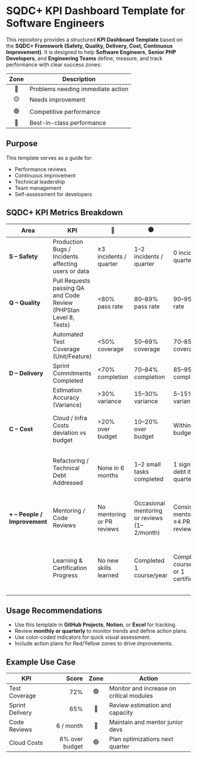 # SQDC+ KPI Dashboard Template for Software Engineers

This repository provides a structured **KPI Dashboard Template** based on the **SQDC+ Framework (Safety, Quality, Delivery, Cost, Continuous Improvement)**. It is designed to help **Software Engineers**, **Senior PHP Developers**, and **Engineering Teams** define, measure, and track performance with clear success zones:

| Zone | Description |
|:----:|-------------|
| 🔴 | Problems needing immediate action |
| 🟡 | Needs improvement |
| 🟢 | Competitive performance |
| 🔵 | Best-in-class performance

## Purpose

This template serves as a guide for:
- Performance reviews
- Continuous improvement
- Technical leadership
- Team management
- Self-assessment for developers

## SQDC+ KPI Metrics Breakdown

| Area | KPI | 🔴  | 🟡 | 🟢 | 🔵 |
|------|-----|--------------|----------------------------|---------------------|----------------------|
| **S – Safety** | Production Bugs / Incidents affecting users or data | ≥3 incidents / quarter | 1–2 incidents / quarter | 0 incidents / quarter | 0 incidents, with proactive monitoring and risk prevention |
| **Q – Quality** | Pull Requests passing QA and Code Review (PHPStan Level 8, Tests) | <80% pass rate | 80–89% pass rate | 90–95% pass rate | >95% pass rate with peer recognition |
| | Automated Test Coverage (Unit/Feature) | <50% coverage | 50–69% coverage | 70–85% coverage | >85% coverage with critical paths fully tested |
| **D – Delivery** | Sprint Commitments Completed | <70% completion | 70–84% completion | 85–95% completion | >95% completion consistently |
| | Estimation Accuracy (Variance) | >30% variance | 15–30% variance | 5–15% variance | <5% variance |
| **C – Cost** | Cloud / Infra Costs deviation vs budget | >20% over budget | 10–20% over budget | Within 10% of budget | <5% of budget with cost-saving improvements proposed |
| | Refactoring / Technical Debt Addressed | None in 6 months | 1–2 small tasks completed | 1 significant debt item per quarter | Continuous improvement mindset, technical debt backlog reduced |
| **+ – People / Improvement** | Mentoring / Code Reviews | No mentoring or PR reviews | Occasional mentoring or reviews (1–2/month) | Consistent mentoring and ≥4 PR reviews/month | Proactively coaching others, leading knowledge sessions |
| | Learning & Certification Progress | No new skills learned | Completed 1 course/year | Completed 2 courses/year or 1 certification | Public speaking, OSS contribution, certifications, thought leadership |

## Usage Recommendations

- Use this template in **GitHub Projects**, **Notion**, or **Excel** for tracking.
- Review **monthly or quarterly** to monitor trends and define action plans.
- Use color-coded indicators for quick visual assessment.
- Include action plans for Red/Yellow zones to drive improvements.

## Example Use Case

| KPI | Score | Zone | Action |
|-----|-----:|:----:|-------|
| Test Coverage | 72% | 🟢 | Monitor and increase on critical modules |
| Sprint Delivery | 65% | 🔴 | Review estimation and capacity |
| Code Reviews | 6 / month | 🔵 | Maintain and mentor junior devs |
| Cloud Costs | 8% over budget | 🟢 | Plan optimizations next quarter |
